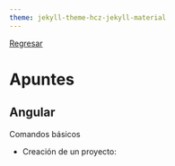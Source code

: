 ```yaml
---
theme: jekyll-theme-hcz-jekyll-material
---
```


[Regresar](/DAWM/)

# Apuntes

## Angular

Comandos básicos

* Creación de un proyecto: